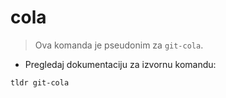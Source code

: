 # cola

> Ova komanda je pseudonim za `git-cola`.

- Pregledaj dokumentaciju za izvornu komandu:

`tldr git-cola`
